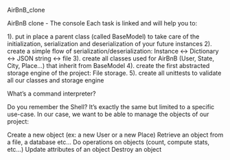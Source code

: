 AirBnB_clone

AirBnB clone - The console Each task is linked and will help you to:


1). put in place a parent class (called BaseModel) to take care of the initialization, serialization and deserialization of your future instances 2). create a simple flow of serialization/deserialization: Instance <-> Dictionary <-> JSON string <-> file 3). create all classes used for AirBnB (User, State, City, Place…) that inherit from BaseModel 4). create the first abstracted storage engine of the project: File storage. 5). create all unittests to validate all our classes and storage engine

What’s a command interpreter?

Do you remember the Shell? It’s exactly the same but limited to a specific use-case. In our case, we want to be able to manage the objects of our project:

Create a new object (ex: a new User or a new Place) Retrieve an object from a file, a database etc… Do operations on objects (count, compute stats, etc…) Update attributes of an object Destroy an object
